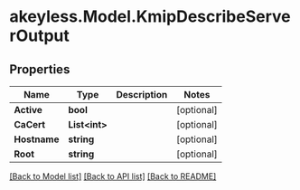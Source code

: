 # akeyless.Model.KmipDescribeServerOutput

## Properties

Name | Type | Description | Notes
------------ | ------------- | ------------- | -------------
**Active** | **bool** |  | [optional] 
**CaCert** | **List&lt;int&gt;** |  | [optional] 
**Hostname** | **string** |  | [optional] 
**Root** | **string** |  | [optional] 

[[Back to Model list]](../README.md#documentation-for-models) [[Back to API list]](../README.md#documentation-for-api-endpoints) [[Back to README]](../README.md)

